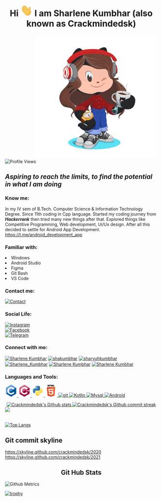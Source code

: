 <h1 align="center"> Hi <img src="https://raw.githubusercontent.com/ABSphreak/ABSphreak/master/gifs/Hi.gif"  width="40" height="40"> I am Sharlene Kumbhar (also known as Crackmindedsk) </h1>
<img align="right" width="400" style="margin:5px" src="octocat.png">


<!--
**Crackmindedsk/Crackmindedsk** is a ✨ _special_ ✨ repository because its `README.md` (this file) appears on your GitHub profile.

Here are some ideas to get you started:

- 🔭 I’m currently working on ...
- 🌱 I’m currently learning ...
- 👯 I’m looking to collaborate on ...
- 🤔 I’m looking for help with ...
- 💬 Ask me about ...
- 📫 How to reach me: ...
- 😄 Pronouns: ...
- ⚡ Fun fact: ...
-->

</br>![Profile Views](https://komarev.com/ghpvc/?username=Crackmindedsk)

## <I>Aspiring to reach the limits, to find the potential in what I am doing</I>

### Know me:
In my IV sem of B.Tech. Computer Science & Information Technology Degree. Since 11th coding in Cpp language. Started my coding journey from ***Hackerrank*** then tried many new things after that. Explored things like Competitive Programming, Web development, Ui/Ux design. After all this decided to settle for Android App Development. 
</br>
https://t.me/android_development_app

### Familiar with:
<li>Windows
<li>Android Studio
<li>Figma
<li>Git Bash
<li>VS Code

### Contact me:
[![Contact](https://img.shields.io/badge/Email-shakumbhar@gmail.com-orange?labelColor=yellow)](mailto:shakumbhar@gmail.com)
### Social Life:
[![Instagram](https://img.shields.io/badge/Instagram-Request%20me-blueviolet?logo=Instagram&logoColor=blueviolet&labelColor=black)](https://www.instagram.com/crackmindedsk/) 
 <br>[![Facebook](https://img.shields.io/badge/Facebook-Contact%20me-blue?logo=Facebook&logoColor=blue&labelColor=black)](https://www.facebook.com/crackmindedsk)
<br>[![Telegram](https://img.shields.io/badge/Telegram-Message%20me-blue?logo=Telegram&logoColor=blue&labelColor=black)](https://t.me/crackmindedsk) 

### Connect with me:
<p align="left">
    <a href="https://www.linkedin.com/in/sharlene-kumbhar-59078118b/" target="_blank"><img align="center"
            src="https://www.vectorlogo.zone/logos/linkedin/linkedin-icon.svg" alt="Sharlene Kumbhar" height="30"
            width="40" /></a>
    <a href="https://codeforces.com/profile/shakumbhar" target="_blank"><img align="center"
            src="https://encrypted-tbn0.gstatic.com/images?q=tbn:ANd9GcRMsPw1fD7PkDci1KtpKZDcdQM3-Z43eEDzurP1O1O4XyO9pDI-XY7VxumyF5cLbjo7sdA&usqp=CAU" alt="shakumbhar" height="30"
            width="40" /></a>
    <a href="https://www.hackerrank.com/sharyuhkumbhar" target="_blank"><img align="center"
            src="https://upload.wikimedia.org/wikipedia/commons/6/6a/Hackerrank_meaningful_logo.svg" alt="sharyuhkumbhar" height="30"
            width="40" /></a>
    <a href="https://leetcode.com/Sharlene_Kumbhar/" target="_blank"><img align="center"
            src="https://upload.wikimedia.org/wikipedia/commons/1/19/LeetCode_logo_black.png" alt="Sharlene_Kumbhar" height="30"
            width="40" /></a>
    <a href="https://developers.google.com/profile/u/100251123362248964527" target="_blank"><img align="center"
            src="https://upload.wikimedia.org/wikipedia/commons/5/53/Google_%22G%22_Logo.svg" alt="Sharlene Kumbhar" height="30"
            width="40" /></a>
    <a href="https://auth.geeksforgeeks.org/user/sharyuhkumbhar/profile" target="_blank"><img align="center"
            src="https://img.icons8.com/color/452/GeeksforGeeks.png" alt="Sharlene Kumbhar" height="30"
            width="40" /></a>

  </p>
  
### Languages and Tools:
<p align="left">
    <a href="https://www.cprogramming.com/" target="_blank"> <img
            src="https://raw.githubusercontent.com/devicons/devicon/master/icons/c/c-original.svg" alt="c" width="40"
            height="40" /> </a>
    <a href="https://www.w3schools.com/cpp/" target="_blank">
        <img src="https://raw.githubusercontent.com/devicons/devicon/master/icons/cplusplus/cplusplus-original.svg"
            alt="cplusplus" width="40" height="40" /> </a>
    <a href="https://www.python.org" target="_blank"> <img
            src="https://raw.githubusercontent.com/devicons/devicon/master/icons/python/python-original.svg"
            alt="python" width="40" height="40" /> </a>
    <a href="https://www.w3.org/html/" target="_blank"> <img
            src="https://raw.githubusercontent.com/devicons/devicon/master/icons/html5/html5-original-wordmark.svg"
            alt="html5" width="40" height="40" /> </a>
    <a href="https://git-scm.com/" target="_blank"> <img
            src="https://www.vectorlogo.zone/logos/git-scm/git-scm-icon.svg" alt="git" width="40" height="40" /> </a>
    <a href="https://kotlinlang.org/" target="_blank"> <img
            src="https://upload.wikimedia.org/wikipedia/commons/0/06/Kotlin_Icon.svg" alt="Kotlin"
            width="40" height="40" /> </a>
    <a href="https://www.mysql.com" target="_blank"> <img
            src="https://www.vectorlogo.zone/logos/mysql/mysql-icon.svg" alt="Mysql"
            width="40" height="40" /> </a>
    <a href="https://developer.android.com/" target="_blank"> <img
            src="https://upload.wikimedia.org/wikipedia/commons/d/d7/Android_robot.svg"
            alt="Android" width="40" height="40" /> </a>
</p>

<div align="center" style="text-align:center">
    <a href="#">
        <img width="49%"  src="https://github-readme-stats.vercel.app/api?username=Crackmindedsk&show_icons=true&bg_color=fff&hide_border=true&count_private=true"
            alt="Crackmindedsk's Github stats">
    </a>
    <a href="#">
        <img width="49%"  src="https://github-readme-streak-stats.herokuapp.com/?user=Crackmindedsk&hide_border=true&bg_color=101013"
            alt="Crackmindedsk's Github commit streak">
    </a>
</div>
    
<img src="https://activity-graph.herokuapp.com/graph?username=Crackmindedsk&bg_color=1F222E&color=F8D866&line=F85D7F&point=FFFFFF&hide_border=false" />    
    
 </br>[![Top Langs](https://github-readme-stats.vercel.app/api/top-langs/?username=Crackmindedsk&hide_border=true)](https://github.com/Crackmindedsk/github-readme-stats)
<!-- ![Top Langs](https://github-readme-stats.vercel.app/api/top-langs/?username=Crackmindedsk&layout=compact&show_icons=true&theme=vue&hide_border=true&count_private=true&bg_color=fff&title_color=00DCA8)
 -->

<!-- ![Sharlene's GitHub stats](https://github-readme-stats.vercel.app/api?username=Crackmindedsk&show_icons=true&theme=vue&hide_border=true&count_private=true&bg_color=101013&title_color=00DCA8&text_color=FDFCFF)
 -->
## Git commit skyline
https://skyline.github.com/crackmindedsk/2020
<br>https://skyline.github.com/crackmindedsk/2021

<h2 align="center">Git Hub Stats</h2>
  
<p align="centre"><img src="https://metrics.lecoq.io/Crackmindedsk" alt="Github Metrics"></p>

[![trophy](https://github-profile-trophy.vercel.app/?username=Crackmindedsk&theme=juicyfresh&row=1)](https://github.com/ryo-ma/github-profile-trophy)
<!-- <img width="300px" src="https://github.com/liginthomasck/liginthomasck/blob/main/assets/lol.gif" alt="lol.gif" /> -->

<!-- <img src="https://activity-graph.herokuapp.com/graph?username=Crackmindedsk&bg_color=1F222E&color=F8D866&line=F85D7F&point=FFFFFF&hide_border=false" /> -->
<!--     https://cdn.jsdelivr.net/npm/simple-icons@3.0.1/icons/codeforces.svg -->




